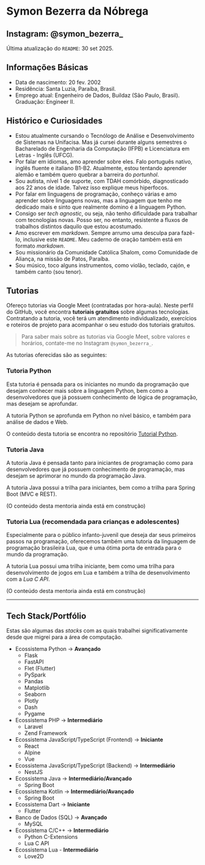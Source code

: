 # Symon Bezerra da Nóbrega
## Instagram: @symon_bezerra_

Última atualização do `README`: 30 set 2025.

## Informações Básicas

- Data de nascimento: 20 fev. 2002
- Residência: Santa Luzia, Paraíba, Brasil.
- Emprego atual: Engenheiro de Dados, Buildaz (São Paulo, Brasil). Graduação: Engineer II.

## Histórico e Curiosidades

- Estou atualmente cursando o Tecnólogo de Análise e Desenvolvimento de Sistemas na Unifacisa. Mas já cursei durante alguns semestres o Bacharelado de Engenharia da Computação (IFPB) e Licenciatura em Letras - Inglês (UFCG).
- Por falar em idiomas, amo aprender sobre eles. Falo português nativo, inglês fluente e italiano B1-B2. Atualmente, estou tentando aprender alemão e também quero quebrar a barreira do *portunhol*.
- Sou autista, nível 1 de suporte, com TDAH comórbido, diagnosticado aos 22 anos de idade. Talvez isso explique meus hiperfocos.
- Por falar em linguagens de programação, conheço várias e amo aprender sobre linguagens novas, mas a linguagem que tenho me dedicado mais e sinto que realmente domino é a linguagem Python.
- Consigo ser *tech agnostic*, ou seja, não tenho dificuldade para trabalhar com tecnologias novas. Posso ser, no entanto, resistente a fluxos de trabalhos distintos daquilo que estou acostumado.
- Amo escrever em *markdown*. Sempre arrumo uma desculpa para fazê-lo, inclusive este `README`. Meu caderno de oração também está em formato *markdown*.
- Sou missionário da Comunidade Católica Shalom, como Comunidade de Aliança, na missão de Patos, Paraíba.
- Sou músico, toco alguns instrumentos, como violão, teclado, cajón, e também canto (sou tenor).

## Tutorias

Ofereço tutorias via Google Meet (contratadas por hora-aula). Neste perfil do GitHub, você encontra **tutoriais gratuitos** sobre algumas tecnologias. Contratando a tutoria, você terá um atendimento individualizado, exercícios e roteiros de projeto para acompanhar o seu estudo dos tutoriais gratuitos.

> Para saber mais sobre as tutorias via Google Meet, sobre valores e horários, contate-me no Instagram `@symon_bezerra_`.

As tutorias oferecidas são as seguintes:

### Tutoria Python

Esta tutoria é pensada para os iniciantes no mundo da programação que desejam conhecer mais sobre a linguagem Python, bem como a desenvolvedores que já possuem conhecimento de lógica de programação, mas desejam se aprofundar.

A tutoria Python se aprofunda em Python no nível básico, e também para análise de dados e Web.

O conteúdo desta tutoria se encontra no repositório [Tutorial Python](https://github.com/SymonBezerra/tutorial-python).

### Tutoria Java

A tutoria Java é pensada tanto para iniciantes de programação como para desenvolvedores que já possuem conhecimento de programação, mas desejam se aprimorar no mundo da programação Java.

A tutoria Java possui a trilha para iniciantes, bem como a trilha para Spring Boot (MVC e REST).

(O conteúdo desta mentoria ainda está em construção)

### Tutoria Lua (recomendada para crianças e adolescentes)

Especialmente para o público infanto-juvenil que deseja dar seus primeiros passos na programação, oferecemos também uma tutoria da linguagem de programação brasileira Lua, que é uma ótima porta de entrada para o mundo da programação.

A tutoria Lua possui uma trilha iniciante, bem como uma trilha para desenvolvimento de jogos em Lua e também a trilha de desenvolvimento com a *Lua C API*.

(O conteúdo desta mentoria ainda está em construção)

<hr>

## Tech Stack/Portfólio

Estas são algumas das *stacks* com as quais trabalhei significativamente desde que migrei para a área de computação.

- Ecossistema Python → **Avançado**
    + Flask
    + FastAPI
    + Flet (Flutter)
    + PySpark
    + Pandas
    + Matplotlib
    + Seaborn
    + Plotly
    + Dash
    + Pygame
- Ecossistema PHP → **Intermediário**
    + Laravel
    + Zend Framework
- Ecossistema JavaScript/TypeScript (Frontend) → **Iniciante**
    + React
    + Alpine
    + Vue
- Ecossistema JavaScript/TypeScript (Backend) → **Intermediário**
    + NestJS
- Ecossistema Java → **Intermediário/Avançado**
    + Spring Boot
- Ecossistema Kotlin → **Intermediário/Avançado**
    + Spring Boot
- Ecossistema Dart → **Iniciante**
    + Flutter
- Banco de Dados (SQL) → **Avançado**
    + MySQL
- Ecossistema C/C++ → **Intermediário**
    + Python C-Extensions
    + Lua C API
- Ecossistema Lua - **Intermediário**
    + Love2D